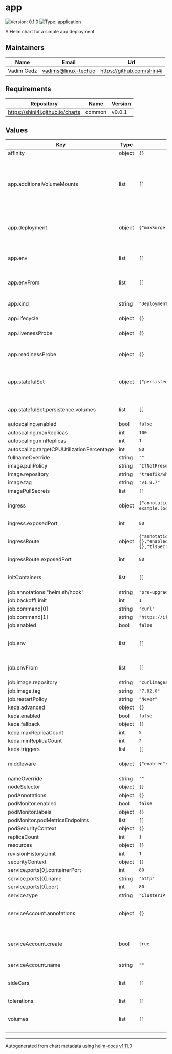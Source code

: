 # app

![Version: 0.1.0](https://img.shields.io/badge/Version-0.1.0-informational?style=flat-square) ![Type: application](https://img.shields.io/badge/Type-application-informational?style=flat-square)

A Helm chart for a simple app deployment

## Maintainers

| Name | Email | Url |
| ---- | ------ | --- |
| Vadim Gedz | <vadims@linux-tech.io> | <https://github.com/shini4i> |

## Requirements

| Repository | Name | Version |
|------------|------|---------|
| https://shini4i.github.io/charts | common | v0.0.1 |

## Values

| Key | Type | Default | Description |
|-----|------|---------|-------------|
| affinity | object | `{}` |  |
| app.additionalVolumeMounts | list | `[]` | raw yaml definition of additional volume mounts (requires matching volume definition) |
| app.deployment | object | `{"maxSurge":1,"maxUnavailable":"25%","strategy":"RollingUpdate"}` | Deployment configuration (only used if kind is set to Deployment) |
| app.env | list | `[]` | Environment variables to pass to main app container |
| app.envFrom | list | `[]` | envFrom to pass to main app container |
| app.kind | string | `"Deployment"` | Allowed values: Deployment or StatefulSet |
| app.lifecycle | object | `{}` |  |
| app.livenessProbe | object | `{}` | Deployments livenessProbe configuration |
| app.readinessProbe | object | `{}` | Deployments readinessProbe configuration |
| app.statefulSet | object | `{"persistence":{"enabled":false,"volumes":[]},"strategy":"RollingUpdate"}` | StatefulSet configuration (only used if kind is set to StatefulSet) |
| app.statefulSet.persistence.volumes | list | `[]` | Persistent volumes configuration |
| autoscaling.enabled | bool | `false` |  |
| autoscaling.maxReplicas | int | `100` |  |
| autoscaling.minReplicas | int | `1` |  |
| autoscaling.targetCPUUtilizationPercentage | int | `80` |  |
| fullnameOverride | string | `""` |  |
| image.pullPolicy | string | `"IfNotPresent"` |  |
| image.repository | string | `"traefik/whoami"` |  |
| image.tag | string | `"v1.8.7"` |  |
| imagePullSecrets | list | `[]` |  |
| ingress | object | `{"annotations":{},"className":"","enabled":false,"exposedPort":80,"hosts":[{"host":"chart-example.local","paths":[{"path":"/","pathType":"ImplementationSpecific"}]}],"tls":[]}` | Classical ingress definition |
| ingress.exposedPort | int | `80` | Port to use with ingress |
| ingressRoute | object | `{"annotations":{},"enabled":false,"entryPoint":"websecure","exposedPort":80,"host":"example.com","labels":{},"tlsSecret":"example-com-tls"}` | Traefik v2 ingressRoute definition |
| ingressRoute.exposedPort | int | `80` | Port to use with ingressRoute |
| initContainers | list | `[]` | Raw yaml definition of init containers |
| job.annotations."helm.sh/hook" | string | `"pre-upgrade"` |  |
| job.backoffLimit | int | `1` |  |
| job.command[0] | string | `"curl"` |  |
| job.command[1] | string | `"https://ifconfig.me"` |  |
| job.enabled | bool | `false` |  |
| job.env | list | `[]` | Environment variables to pass to job container |
| job.envFrom | list | `[]` | envFrom to pass to job container |
| job.image.repository | string | `"curlimages/curl"` |  |
| job.image.tag | string | `"7.82.0"` |  |
| job.restartPolicy | string | `"Never"` |  |
| keda.advanced | object | `{}` |  |
| keda.enabled | bool | `false` |  |
| keda.fallback | object | `{}` |  |
| keda.maxReplicaCount | int | `5` |  |
| keda.minReplicaCount | int | `2` |  |
| keda.triggers | list | `[]` |  |
| middleware | object | `{"enabled":false,"existingMiddlewares":{},"labels":{},"sourceRange":{}}` | Whitelist Middleware definition |
| nameOverride | string | `""` |  |
| nodeSelector | object | `{}` |  |
| podAnnotations | object | `{}` |  |
| podMonitor.enabled | bool | `false` |  |
| podMonitor.labels | object | `{}` |  |
| podMonitor.podMetricsEndpoints | list | `[]` |  |
| podSecurityContext | object | `{}` |  |
| replicaCount | int | `1` |  |
| resources | object | `{}` |  |
| revisionHistoryLimit | int | `1` |  |
| securityContext | object | `{}` |  |
| service.ports[0].containerPort | int | `80` |  |
| service.ports[0].name | string | `"http"` |  |
| service.ports[0].port | int | `80` |  |
| service.type | string | `"ClusterIP"` |  |
| serviceAccount.annotations | object | `{}` | Annotations to add to the service account |
| serviceAccount.create | bool | `true` | Specifies whether a service account should be created |
| serviceAccount.name | string | `""` |  |
| sideCars | list | `[]` | Raw yaml definition of sidecar containers |
| tolerations | list | `[]` |  |
| volumes | list | `[]` | Raw yaml definition of additional volumes |

----------------------------------------------
Autogenerated from chart metadata using [helm-docs v1.11.0](https://github.com/norwoodj/helm-docs/releases/v1.11.0)
